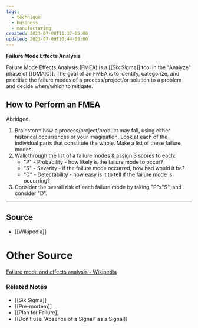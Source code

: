 ```yaml
---
tags:
  - technique
  - business
  - manufacturing
created: 2023-07-08T11:37-05:00
updated: 2023-07-09T10:44-05:00
---
```

**Failure Mode Effects Analysis**

Failure Mode Effects Analysis (FMEA) is a [[Six Sigma]] tool in the "Analyze" phase of [[DMAIC]]. The goal of an FMEA is to identify, categorize, and prioritize the failure modes of a process/project/or solution to a problem and decide when/which to mitigate. 

## How to Perform an FMEA

Abridged.

1. Brainstorm how a process/project/product may fail, using either historical occurrences or your imagination. Look at each of the individual parts that constitute the whole. Make a list of these failure modes.
2. Walk through the list of a failure modes & assign 3 scores to each:
    - "P" - Probability - how likely is the failure mode to occur?
    - "S" - Severity - if the failure mode occurred, how bad would it be?
    - "D" - Detectability - how easy is it to tell if the failure mode is occurring?
3. Consider the overall risk of each failure mode by taking "P"x"S", and consider "D". 

---

## Source
- [[Wikipedia]]

# Other Source

[Failure mode and effects analysis - Wikipedia](https://en.wikipedia.org/wiki/Failure_mode_and_effects_analysis)

### Related Notes
- [[Six Sigma]] 
- [[Pre-mortem]] 
- [[Plan for Failure]] 
- [[Don’t use “Absence of a Signal” as a Signal]]